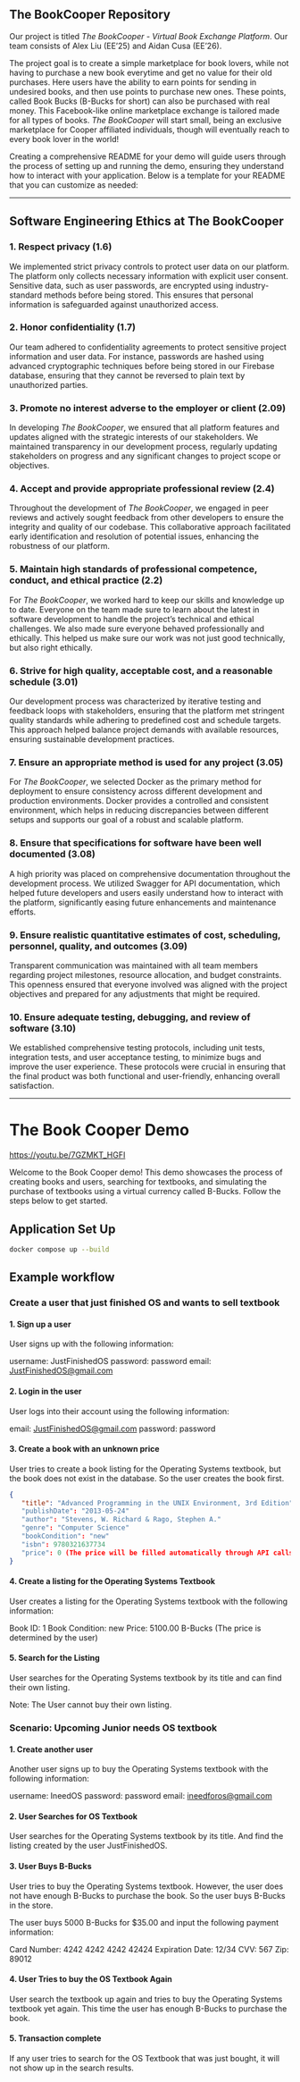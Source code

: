 ## The BookCooper Repository

Our project is titled _The BookCooper - Virtual Book Exchange Platform_. Our team consists of Alex Liu (EE’25) and Aidan Cusa (EE’26).

The project goal is to create a simple marketplace for book lovers, while not having to purchase a new book everytime and get no value for their old purchases. Here users have the ability to earn points for sending in undesired books, and then use points to purchase new ones. These points, called Book Bucks (B-Bucks for short) can also be purchased with real money. This Facebook-like online marketplace exchange is tailored made for all types of books. _The BookCooper_ will start small, being an exclusive marketplace for Cooper affiliated individuals, though will eventually reach to every book lover in the world!

Creating a comprehensive README for your demo will guide users through the process of setting up and running the demo, ensuring they understand how to interact with your application. Below is a template for your README that you can customize as needed:

---

## Software Engineering Ethics at The BookCooper

### 1. Respect privacy (1.6)
We implemented strict privacy controls to protect user data on our platform. The platform only collects necessary information with explicit user consent. Sensitive data, such as user passwords, are encrypted using industry-standard methods before being stored. This ensures that personal information is safeguarded against unauthorized access.

### 2. Honor confidentiality (1.7)
Our team adhered to confidentiality agreements to protect sensitive project information and user data. For instance, passwords are hashed using advanced cryptographic techniques before being stored in our Firebase database, ensuring that they cannot be reversed to plain text by unauthorized parties.

### 3. Promote no interest adverse to the employer or client (2.09)
In developing _The BookCooper_, we ensured that all platform features and updates aligned with the strategic interests of our stakeholders. We maintained transparency in our development process, regularly updating stakeholders on progress and any significant changes to project scope or objectives.

### 4. Accept and provide appropriate professional review (2.4)
Throughout the development of _The BookCooper_, we engaged in peer reviews and actively sought feedback from other developers to ensure the integrity and quality of our codebase. This collaborative approach facilitated early identification and resolution of potential issues, enhancing the robustness of our platform.

### 5. Maintain high standards of professional competence, conduct, and ethical practice (2.2)
For _The BookCooper_, we worked hard to keep our skills and knowledge up to date. Everyone on the team made sure to learn about the latest in software development to handle the project’s technical and ethical challenges. We also made sure everyone behaved professionally and ethically. This helped us make sure our work was not just good technically, but also right ethically.

### 6. Strive for high quality, acceptable cost, and a reasonable schedule (3.01)
Our development process was characterized by iterative testing and feedback loops with stakeholders, ensuring that the platform met stringent quality standards while adhering to predefined cost and schedule targets. This approach helped balance project demands with available resources, ensuring sustainable development practices.

### 7. Ensure an appropriate method is used for any project (3.05)
For _The BookCooper_, we selected Docker as the primary method for deployment to ensure consistency across different development and production environments. Docker provides a controlled and consistent environment, which helps in reducing discrepancies between different setups and supports our goal of a robust and scalable platform.

### 8. Ensure that specifications for software have been well documented (3.08)
A high priority was placed on comprehensive documentation throughout the development process. We utilized Swagger for API documentation, which helped future developers and users easily understand how to interact with the platform, significantly easing future enhancements and maintenance efforts.

### 9. Ensure realistic quantitative estimates of cost, scheduling, personnel, quality, and outcomes (3.09)
Transparent communication was maintained with all team members regarding project milestones, resource allocation, and budget constraints. This openness ensured that everyone involved was aligned with the project objectives and prepared for any adjustments that might be required.

### 10. Ensure adequate testing, debugging, and review of software (3.10)
We established comprehensive testing protocols, including unit tests, integration tests, and user acceptance testing, to minimize bugs and improve the user experience. These protocols were crucial in ensuring that the final product was both functional and user-friendly, enhancing overall satisfaction.

---

# The Book Cooper Demo

https://youtu.be/7GZMKT_HGFI

Welcome to the Book Cooper demo! This demo showcases the process of creating books and users, searching for textbooks, and simulating the purchase of textbooks using a virtual currency called B-Bucks. Follow the steps below to get started.

## Application Set Up

   ```bash
   docker compose up --build
   ```

## Example workflow

### Create a user that just finished OS and wants to sell textbook

#### 1. Sign up a user

User signs up with the following information:

username: JustFinishedOS
password: password
email: JustFinishedOS@gmail.com

#### 2. Login in the user

User logs into their account using the following information:

email: JustFinishedOS@gmail.com
password: password

#### 3. Create a book with an unknown price

User tries to create a book listing for the Operating Systems textbook, but the book does not exist in the database. So the user creates the book first. 

```json
{
   "title": "Advanced Programming in the UNIX Environment, 3rd Edition"
   "publishDate": "2013-05-24"
   "author": "Stevens, W. Richard & Rago, Stephen A."
   "genre": "Computer Science"
   "bookCondition": "new"
   "isbn": 9780321637734
   "price": 0 (The price will be filled automatically through API calls)
}
```

#### 4. Create a listing for the Operating Systems Textbook

User creates a listing for the Operating Systems textbook with the following information:

Book ID: 1
Book Condition: new
Price: 5100.00 B-Bucks (The price is determined by the user)

#### 5. Search for the Listing

User searches for the Operating Systems textbook by its title and can find their own listing.

Note: The User cannot buy their own listing.

### Scenario: Upcoming Junior needs OS textbook

#### 1. Create another user 

Another user signs up to buy the Operating Systems textbook with the following information:

username: IneedOS
password: password
email: ineedforos@gmail.com

#### 2. User Searches for OS Textbook

User searches for the Operating Systems textbook by its title.
And find the listing created by the user JustFinishedOS.

#### 3. User Buys B-Bucks

User tries to buy the Operating Systems textbook. However, the user does not have enough B-Bucks to purchase the book. So the user buys B-Bucks in the store. 

The user buys 5000 B-Bucks for $35.00 and input the following payment information:

Card Number: 4242 4242 4242 42424
Expiration Date: 12/34
CVV: 567
Zip: 89012

#### 4. User Tries to buy the OS Textbook Again

User search the textbook up again and tries to buy the Operating Systems textbook yet again. This time the user has enough B-Bucks to purchase the book.

#### 5. Transaction complete

If any user tries to search for the OS Textbook that was just bought, it will not show up in the search results.